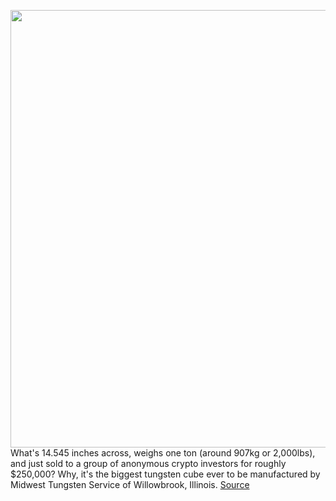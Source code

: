 <img src='https://cdn.vox-cdn.com/thumbor/FQYkHPnTwvswRYWw7a-Wklr8_PA=/0x0:2040x1360/1200x800/filters:focal(857x517:1183x843)/cdn.vox-cdn.com/uploads/chorus_image/image/70086775/acastro_211103_1777_tugnstenCube_0001.0.jpg' width='700px' /><br/>
What's 14.545 inches across, weighs one ton (around 907kg or 2,000lbs), and just sold to a group of anonymous crypto investors for roughly $250,000? Why, it's the biggest tungsten cube ever to be manufactured by Midwest Tungsten Service of Willowbrook, Illinois.
<a href='https://www.theverge.com/2021/11/3/22761305/tungsten-cube-meme-nft-crypto-midwest'> Source <a/>